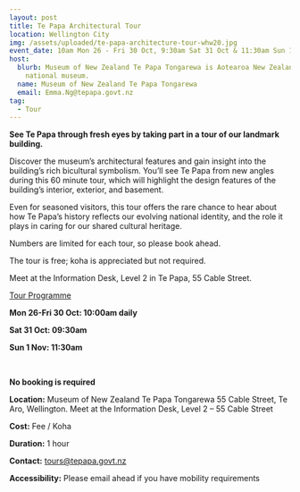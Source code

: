 ```yaml
---
layout: post
title: Te Papa Architectural Tour
location: Wellington City
img: /assets/uploaded/te-papa-architecture-tour-whw20.jpg
event_date: 10am Mon 26 - Fri 30 Oct, 9:30am Sat 31 Oct & 11:30am Sun 1 Nov
host:
  blurb: Museum of New Zealand Te Papa Tongarewa is Aotearoa New Zealand's
    national museum.
  name: Museum of New Zealand Te Papa Tongarewa
  email: Emma.Ng@tepapa.govt.nz
tag:
  - Tour
---
```

**See Te Papa through fresh eyes by taking part in a tour of our landmark building.** 

Discover the museum’s architectural features and gain insight into the building’s rich bicultural symbolism. You’ll see Te Papa from new angles during this 60 minute tour, which will highlight the design features of the building’s interior, exterior, and basement.

Even for seasoned visitors, this tour offers the rare chance to hear about how Te Papa’s history reflects our evolving national identity, and the role it plays in caring for our shared cultural heritage.

Numbers are limited for each tour, so please book ahead.

The tour is free; koha is appreciated but not required.

Meet at the Information Desk, Level 2 in Te Papa, 55 Cable Street. 

<u>Tour Programme</u>

**Mon 26-Fri 30 Oct: 10:00am daily** 

**Sat 31 Oct: 09:30am** 

**Sun 1 Nov: 11:30am**




<br>

**No booking is required**

**Location:** Museum of New Zealand Te Papa Tongarewa 55 Cable Street, Te Aro, Wellington. Meet at the Information Desk, Level 2 – 55 Cable Street

**Cost:** Fee / Koha

**Duration:** 1 hour

**Contact:** tours@tepapa.govt.nz

**Accessibility:** Please email ahead if you have mobility requirements